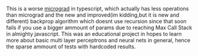 This is a worse [micrograd](https://github.com/karpathy/micrograd) in typescript, which actually has less operations than micrograd and the new and improved(im kidding,but it is new and different) backprop algorithm which doesnt use recursion since that soon fails if you use a bigger ammount of params due to reaching Max Call Stack in almighty javascript. This was an educational project in hopes to learn more about basic multi layer perceptrons and neural nets in general, hence the sparse ammount of tests with hardcoded results.
